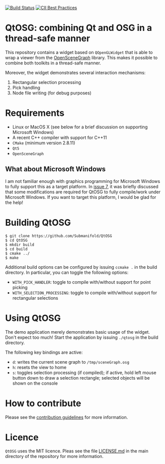 [![Build Status](https://travis-ci.org/Submanifold/QtOSG.svg?branch=master)](https://travis-ci.org/Submanifold/QtOSG) [![CII Best Practices](https://bestpractices.coreinfrastructure.org/projects/1074/badge)](https://bestpractices.coreinfrastructure.org/projects/1074)

# QtOSG: combining Qt and OSG in a thread-safe manner

This repository contains a widget based on `QOpenGLWidget` that is able
to wrap a viewer from the [OpenSceneGraph](http://www.openscenegraph.org) library.
This makes it possible to combine both toolkits in a thread-safe manner.

Moreover, the widget demonstrates several interaction mechanisms:

1. Rectangular selection processing
2. Pick handling
3. Node file writing (for debug purposes)

# Requirements

* Linux or MacOS X (see below for a brief discussion on supporting
  Microsoft Windows)
* A recent C++ compiler with support for C++11
* `CMake` (minimum version 2.8.11)
* `Qt5`
* `OpenSceneGraph`

## What about Microsoft Windows

I am not familiar enough with graphics programming for Microsoft Windows
to fully support this as a target platform. In [issue 7](https://github.com/Submanifold/QtOSG/issues/7), it was briefly
discussed that some modifications are required for QtOSG to fully
compile/work under Microsoft Windows. If you want to target this
platform, I would be glad for the help!

# Building QtOSG

    $ git clone https://github.com/Submanifold/QtOSG
    $ cd QtOSG
    $ mkdir build
    $ cd build
    $ cmake ../
    $ make

Additional build options can be configured by issuing `ccmake .` in the
build directory. In particular, you can toggle the following options:

* `WITH_PICK_HANDLER`: toggle to compile with/without support for point
  picking
* `WITH_SELECTION_PROCESSING`: toggle to compile with/without support
  for rectangular selections

# Using QtOSG

The demo application merely demonstrates basic usage of the widget.
Don't expect too much! Start the application by issuing `./qtosg` in the
build directory.

The following key bindings are active:

* `d`: writes the current scene graph to `/tmp/sceneGraph.osg`
* `h`: resets the view to home 
* `s`: toggles selection processing (if compiled); if active, hold left
  mouse button down to draw a selection rectangle; selected objects will
  be shown on the console

# How to contribute

Please see the [contribution guidelines](CONTRIBUTING.md) for more
information.

# Licence

`QtOSG` uses the MIT licence. Pleas see the file
[LICENSE.md](LICENSE.md) in the main directory of the repository for
more information.
